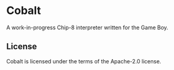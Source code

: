 # Cobalt

A work-in-progress Chip-8 interpreter written for the Game Boy.

## License

Cobalt is licensed under the terms of the Apache-2.0 license.
